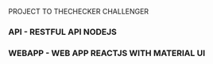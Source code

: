 PROJECT TO THECHECKER CHALLENGER

### API - RESTFUL API NODEJS

### WEBAPP - WEB APP REACTJS WITH MATERIAL UI
